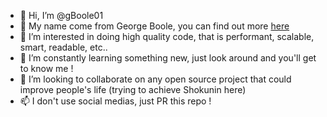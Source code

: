 - 👋 Hi, I’m @gBoole01
- 📖 My name come from George Boole, you can find out more [here](https://en.wikipedia.org/wiki/George_Boole)
- 👀 I’m interested in doing high quality code, that is performant, scalable, smart, readable, etc..
- 🌱 I’m constantly learning something new, just look around and you'll get to know me !
- 💞️ I’m looking to collaborate on any open source project that could improve people's life (trying to achieve Shokunin here)
- 📫 I don't use social medias, just PR this repo !
